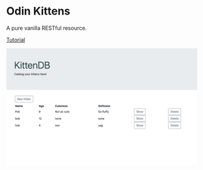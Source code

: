 # Odin Kittens

A pure vanilla RESTful resource.

[Tutorial](https://www.theodinproject.com/courses/ruby-on-rails/lessons/apis?ref=lnav)

<img src="/app/assets/images/main-page.png">
